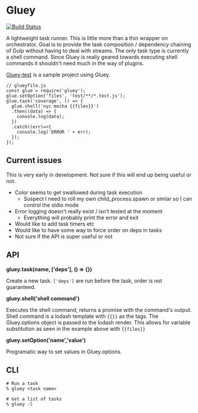 Gluey
==
[![Build Status](https://travis-ci.org/skarfacegc/Gluey.svg?branch=master)](https://travis-ci.org/skarfacegc/Gluey)

A lightweight task runner.  This is little more than a thin wrapper on orchestrator.  Goal is to provide the task composition / dependency chaining of Gulp without having to deal with streams. The only task type is currently a shell command.  Since Gluey is really geared towards executing shell commands it shouldn't need much in the way of plugins.


[Gluey-test](https://github.com/skarfacegc/Gluey-test) is a sample project using Gluey.


    // glueyfile.js
    const glue = require('gluey');
    glue.setOption('files', 'test/**/*.test.js');
    glue.task('coverage', () => {
      glue.shell('nyc mocha {{files}}')
      .then((data) => {
        console.log(data);
      })
      .catch((err)=>{
        console.log('ERROR ' + err);
      });
    });

Current issues
--
This is very early in development.  Not sure if this will end up being useful or not.

- Color seems to get swallowed during task execution
  - Suspect I need to roll my own child_process.spawn or simlar so I can control the stdio mode
- Error logging doesn't really exist / isn't tested at the moment
  - Everything will probably print the error and exit
- Would like to add task timers etc
- Would like to have some way to force order on deps in tasks
- Not sure if the API is super useful or not



API
--
**gluey.task(name, ['deps'], () => {})**

Create a new task.  `['deps']` are run before the task, order is not guaranteed.

**gluey.shell('shell command')**

Executes the shell command, returns a promise with the command's output.  
Shell command is a lodash template with `{{}}` as the tags.  The Gluey.options object is passed
to the lodash render.  This allows for variable substitution as seen in the example above with `{{files}}`



**gluey.setOption('name','value')**

Programatic way to set values in Gluey.options.

CLI
--
    # Run a task
    % gluey <task name>

    # Get a list of tasks
    % gluey -l
